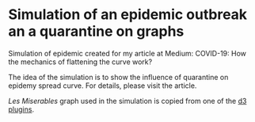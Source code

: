 # Simulation of an epidemic outbreak an a quarantine on graphs

Simulation of epidemic created for my article at Medium: COVID-19:
How the mechanics of flattening the curve work?

The idea of the simulation is to show the influence of quarantine on
epidemy spread curve. For details, please visit the article.

*Les Miserables* graph used in the simulation is copied from one of the 
[d3 plugins](https://github.com/d3/d3-plugins/blob/master/graph/data/miserables.json).

 
